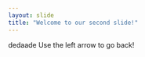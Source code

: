 ```yaml
---
layout: slide
title: "Welcome to our second slide!"
---
```

dedaade
Use the left arrow to go back!

